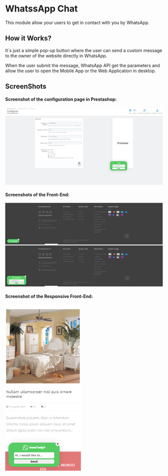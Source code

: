 # WhatssApp Chat
This module allow your users to get in contact with you by WhatsApp.

## How it Works?
It´s just a simple pop-up button where the user can send a custom message to the owner of the website directly in WhatsApp.  

When the user submit the message, WhatsApp API get the parameters and allow the user to open the Mobile App or the Web Application in desktop.  

## ScreenShots  

#### Screenshot of the configuration page in Prestashop:  
![Screenshot of the configuration page in Prestashop!](/screenshots/configure.png "Configuration Page")

#### Screenshots of the Front-End:  
![Screenshot of the Front-End!](/screenshots/front.png "Front Preview")
![Screenshot of the Front-End!](/screenshots/front-hover.png "Front Preview - On Hover")

#### Screenshot of the Responsive Front-End:  
![Screenshot of the Front-End!](/screenshots/responsive.png "Responsive Front Preview")

